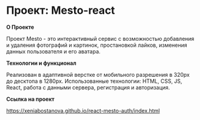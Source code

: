 # Проект: Mesto-react

**О Проекте**

Проект Mesto -  это интерактивный сервис с возможностью добавления и удаления фотографий и картинок, простановкой лайков, изменения данных пользователя и его аватара.

**Технологии и функционал**

Реализован в адаптивной верстке от мобильного разрешения в 320px до десктопа в 1280px. Использованные технологии: HTML, CSS, JS, React, работа с данными сервера, регистрация и авторизация.

**Ссылка на проект**

https://xeniabostanova.github.io/react-mesto-auth/index.html
